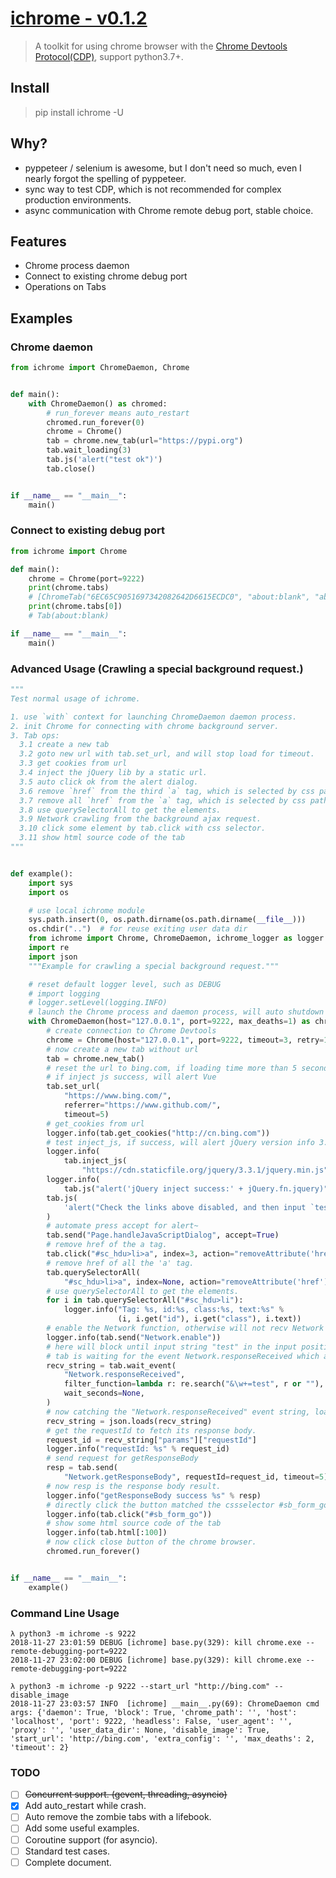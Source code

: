 # [ichrome - v0.1.2](https://github.com/ClericPy/ichrome)

> A toolkit for using chrome browser with the [Chrome Devtools Protocol(CDP)](https://chromedevtools.github.io/devtools-protocol/), support python3.7+.

## Install

> pip install ichrome -U

## Why?

- pyppeteer / selenium is awesome, but I don't need so much, even I nearly forgot the spelling of pyppeteer.
- sync way to test CDP,  which is not recommended for complex production environments.
- async communication with Chrome remote debug port, stable choice.


## Features

- Chrome process daemon
- Connect to existing chrome debug port
- Operations on Tabs

## Examples


### Chrome daemon

```python
from ichrome import ChromeDaemon, Chrome


def main():
    with ChromeDaemon() as chromed:
        # run_forever means auto_restart
        chromed.run_forever(0)
        chrome = Chrome()
        tab = chrome.new_tab(url="https://pypi.org")
        tab.wait_loading(3)
        tab.js('alert("test ok")')
        tab.close()


if __name__ == "__main__":
    main()
```

### Connect to existing debug port

```python
from ichrome import Chrome

def main():
    chrome = Chrome(port=9222)
    print(chrome.tabs)
    # [ChromeTab("6EC65C9051697342082642D6615ECDC0", "about:blank", "about:blank", port: 9222)]
    print(chrome.tabs[0])
    # Tab(about:blank)

if __name__ == "__main__":
    main()
```


### Advanced Usage (Crawling a special background request.)

```python
"""
Test normal usage of ichrome.

1. use `with` context for launching ChromeDaemon daemon process.
2. init Chrome for connecting with chrome background server.
3. Tab ops:
  3.1 create a new tab
  3.2 goto new url with tab.set_url, and will stop load for timeout.
  3.3 get cookies from url
  3.4 inject the jQuery lib by a static url.
  3.5 auto click ok from the alert dialog.
  3.6 remove `href` from the third `a` tag, which is selected by css path.
  3.7 remove all `href` from the `a` tag, which is selected by css path.
  3.8 use querySelectorAll to get the elements.
  3.9 Network crawling from the background ajax request.
  3.10 click some element by tab.click with css selector.
  3.11 show html source code of the tab
"""


def example():
    import sys
    import os

    # use local ichrome module
    sys.path.insert(0, os.path.dirname(os.path.dirname(__file__)))
    os.chdir("..")  # for reuse exiting user data dir
    from ichrome import Chrome, ChromeDaemon, ichrome_logger as logger
    import re
    import json
    """Example for crawling a special background request."""

    # reset default logger level, such as DEBUG
    # import logging
    # logger.setLevel(logging.INFO)
    # launch the Chrome process and daemon process, will auto shutdown by 'with' expression.
    with ChromeDaemon(host="127.0.0.1", port=9222, max_deaths=1) as chromed:
        # create connection to Chrome Devtools
        chrome = Chrome(host="127.0.0.1", port=9222, timeout=3, retry=1)
        # now create a new tab without url
        tab = chrome.new_tab()
        # reset the url to bing.com, if loading time more than 5 seconds, will stop loading.
        # if inject js success, will alert Vue
        tab.set_url(
            "https://www.bing.com/",
            referrer="https://www.github.com/",
            timeout=5)
        # get_cookies from url
        logger.info(tab.get_cookies("http://cn.bing.com"))
        # test inject_js, if success, will alert jQuery version info 3.3.1
        logger.info(
            tab.inject_js(
                "https://cdn.staticfile.org/jquery/3.3.1/jquery.min.js"))
        logger.info(
            tab.js("alert('jQuery inject success:' + jQuery.fn.jquery)"))
        tab.js(
            'alert("Check the links above disabled, and then input `test` to the input position.")'
        )
        # automate press accept for alert~
        tab.send("Page.handleJavaScriptDialog", accept=True)
        # remove href of the a tag.
        tab.click("#sc_hdu>li>a", index=3, action="removeAttribute('href')")
        # remove href of all the 'a' tag.
        tab.querySelectorAll(
            "#sc_hdu>li>a", index=None, action="removeAttribute('href')")
        # use querySelectorAll to get the elements.
        for i in tab.querySelectorAll("#sc_hdu>li"):
            logger.info("Tag: %s, id:%s, class:%s, text:%s" %
                        (i, i.get("id"), i.get("class"), i.text))
        # enable the Network function, otherwise will not recv Network request/response.
        logger.info(tab.send("Network.enable"))
        # here will block until input string "test" in the input position.
        # tab is waiting for the event Network.responseReceived which accord with the given filter_function.
        recv_string = tab.wait_event(
            "Network.responseReceived",
            filter_function=lambda r: re.search("&\w+=test", r or ""),
            wait_seconds=None,
        )
        # now catching the "Network.responseReceived" event string, load the json.
        recv_string = json.loads(recv_string)
        # get the requestId to fetch its response body.
        request_id = recv_string["params"]["requestId"]
        logger.info("requestId: %s" % request_id)
        # send request for getResponseBody
        resp = tab.send(
            "Network.getResponseBody", requestId=request_id, timeout=5)
        # now resp is the response body result.
        logger.info("getResponseBody success %s" % resp)
        # directly click the button matched the cssselector #sb_form_go, here is the submit button.
        logger.info(tab.click("#sb_form_go"))
        # show some html source code of the tab
        logger.info(tab.html[:100])
        # now click close button of the chrome browser.
        chromed.run_forever()


if __name__ == "__main__":
    example()

```

### Command Line Usage

```
λ python3 -m ichrome -s 9222
2018-11-27 23:01:59 DEBUG [ichrome] base.py(329): kill chrome.exe --remote-debugging-port=9222
2018-11-27 23:02:00 DEBUG [ichrome] base.py(329): kill chrome.exe --remote-debugging-port=9222

λ python3 -m ichrome -p 9222 --start_url "http://bing.com" --disable_image
2018-11-27 23:03:57 INFO  [ichrome] __main__.py(69): ChromeDaemon cmd args: {'daemon': True, 'block': True, 'chrome_path': '', 'host': 'localhost', 'port': 9222, 'headless': False, 'user_agent': '', 'proxy': '', 'user_data_dir': None, 'disable_image': True, 'start_url': 'http://bing.com', 'extra_config': '', 'max_deaths': 2, 'timeout': 2}
```

### TODO

- [ ] ~~Concurrent support. (gevent, threading, asyncio)~~
- [x] Add auto_restart while crash.
- [ ] Auto remove the zombie tabs with a lifebook.
- [ ] Add some useful examples.
- [ ] Coroutine support (for asyncio).
- [ ] Standard test cases.
- [ ] Complete document.

